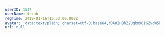 ```yaml
---
userID: 1537
userName: Orzab
regTime: 2019-01-16T15:53:00.000Z
avatar: 'data:text/plain; charset=utf-8;base64,NDA0IHBhZ2Ugbm90IGZvdW5kCg=='
url: null
---
```



